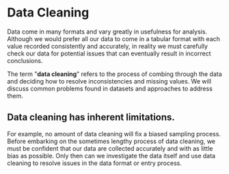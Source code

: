 # Data Cleaning

Data come in many formats and vary greatly in usefulness for analysis. Although we would prefer all our data to come in a tabular format with each value recorded consistently and accurately, in reality we must carefully check our data for potential issues that can eventually result in incorrect conclusions.

The term "**data cleaning**" refers to the process of combing through the data and deciding how to resolve inconsistencies and missing values. We will discuss common problems found in datasets and approaches to address them.

## Data cleaning has inherent limitations. 
For example, no amount of data cleaning will fix a biased sampling process. Before embarking on the sometimes lengthy process of data cleaning, we must be confident that our data are collected accurately and with as little bias as possible. Only then can we investigate the data itself and use data cleaning to resolve issues in the data format or entry process.
